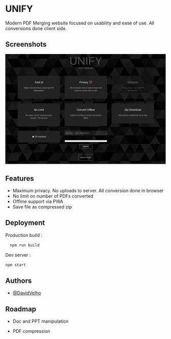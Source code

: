 
# UNIFY

Modern PDF Merging website focused on usability and ease of use. All conversions done client side.


## Screenshots

![App Screenshot](./assets/unify.png)

  
## Features

- Maximum privacy. No uploads to server. All conversion done in browser
- No limit on number of PDFs converted
- Offline support via PWA
- Save file as compressed zip

  
## Deployment

Production build : 

```bash
  npm run build
```

Dev server :

```bash
npm start
```
  
## Authors

- [@DavidVelho](https://github.com/theProgrammerDavid)

  
## Roadmap

- Doc and PPT manipulation

- PDF compression
